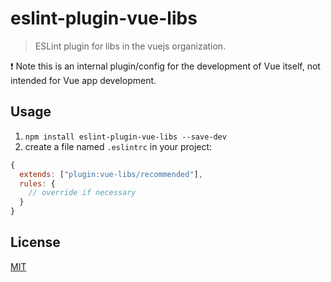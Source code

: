 # eslint-plugin-vue-libs

> ESLint plugin for libs in the vuejs organization.

❗️ Note this is an internal plugin/config for the development of Vue itself, not intended for Vue app development.

## Usage

1. `npm install eslint-plugin-vue-libs --save-dev`
2. create a file named `.eslintrc` in your project:

```js
{
  extends: ["plugin:vue-libs/recommended"],
  rules: {
    // override if necessary
  }
}
```

## License

[MIT](http://opensource.org/licenses/MIT)
